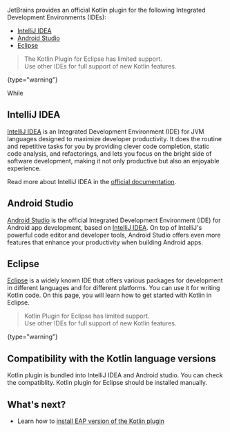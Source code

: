 [//]: # (title: IDEs for Kotlin development)
[//]: # (description: Learn what IDE you could choose for Kotlin development.)

JetBrains provides an official Kotlin plugin for the following Integrated Development Environments (IDEs):

* [IntelliJ IDEA](#intellij-idea)
* [Android Studio](#android-studio)
* [Eclipse](#eclipse)

> The Kotlin Plugin for Eclipse has limited support.  
> Use other IDEs for full support of new Kotlin features.
>
{type="warning"}

While 

## IntelliJ IDEA

[IntelliJ IDEA](https://www.jetbrains.com/idea/download/) is an Integrated Development Environment (IDE) for JVM languages designed to maximize developer productivity.
It does the routine and repetitive tasks for you by providing clever code completion, static code analysis, and refactorings, and lets you focus on the bright side of software development, making it not only productive but also an enjoyable experience.

Read more about IntelliJ IDEA in the [official documentation](https://www.jetbrains.com/help/idea/discover-intellij-idea.html).

## Android Studio

[Android Studio](https://developer.android.com/studio) is the official Integrated Development Environment (IDE) for Android app development, based on [IntelliJ IDEA](https://www.jetbrains.com/idea/). 
On top of IntelliJ's powerful code editor and developer tools, Android Studio offers even more features that enhance your productivity when building Android apps.


## Eclipse

[Eclipse](https://www.eclipse.org/downloads/) is a widely known IDE that offers various packages for development in
different languages and for different platforms. You can use it for writing Kotlin code. On this page, you will learn
how to get started with Kotlin in Eclipse.

> Kotlin Plugin for Eclipse has limited support.  
> Use other IDEs for full support of new Kotlin features.
>
{type="warning"}

## Compatibility with the Kotlin language versions

Kotlin plugin is bundled into IntelliJ IDEA and Android studio. You can check the compatiblity.
Kotlin plugin for Eclipse should be installed manually.

## What's next?

* Learn how to [install EAP version of the Kotlin plugin](install-eap-plugin.md)